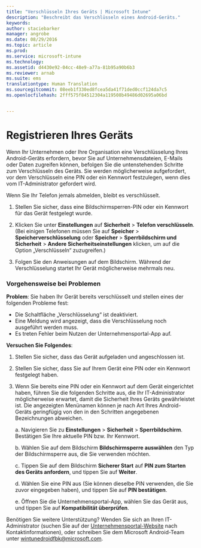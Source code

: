 ```yaml
---
title: "Verschlüsseln Ihres Geräts | Microsoft Intune"
description: "Beschreibt das Verschlüsseln eines Android-Geräts."
keywords: 
author: staciebarker
manager: angrobe
ms.date: 08/29/2016
ms.topic: article
ms.prod: 
ms.service: microsoft-intune
ms.technology: 
ms.assetid: d4430e92-04cc-48e9-a77a-81b95a90b6b3
ms.reviewer: arnab
ms.suite: ems
translationtype: Human Translation
ms.sourcegitcommit: 08eeb1f330ed8fcea5da41f71ded0ccf124da7c5
ms.openlocfilehash: 2fff575f84512304a119508b49486d02695a06bd


---
```



# Registrieren Ihres Geräts

Wenn Ihr Unternehmen oder Ihre Organisation eine Verschlüsselung Ihres Android-Geräts erfordern, bevor Sie auf Unternehmensdateien, E-Mails oder Daten zugreifen können, befolgen Sie die untenstehenden Schritte zum Verschlüsseln des Geräts. Sie werden möglicherweise aufgefordert, vor dem Verschlüsseln eine PIN oder ein Kennwort festzulegen, wenn dies vom IT-Administrator gefordert wird.

Wenn Sie Ihr Telefon jemals abmelden, bleibt es verschlüsselt.

1.  Stellen Sie sicher, dass eine Bildschirmsperren-PIN oder ein Kennwort für das Gerät festgelegt wurde.

2.  Klicken Sie unter **Einstellungen** auf **Sicherheit** &gt; **Telefon verschlüsseln**.
    (Bei einigen Telefonen müssen Sie auf **Speicher** &gt; **Speicherverschlüsselung** oder **Speicher** &gt; **Sperrbildschirm und Sicherheit** &gt; **Andere Sicherheitseinstellungen** klicken, um auf die Option „Verschlüsseln“ zuzugreifen.)

3.  Folgen Sie den Anweisungen auf dem Bildschirm. Während der Verschlüsselung startet Ihr Gerät möglicherweise mehrmals neu.

### Vorgehensweise bei Problemen
**Problem**: Sie haben Ihr Gerät bereits verschlüsselt und stellen eines der folgenden Probleme fest:

- Die Schaltfläche „Verschlüsselung“ ist deaktiviert.
- Eine Meldung wird angezeigt, dass die Verschlüsselung noch ausgeführt werden muss.
- Es treten Fehler beim Nutzen der Unternehmensportal-App auf.

**Versuchen Sie Folgendes**: 

1. Stellen Sie sicher, dass das Gerät aufgeladen und angeschlossen ist.

2. Stellen Sie sicher, dass Sie auf Ihrem Gerät eine PIN oder ein Kennwort festgelegt haben.

3. Wenn Sie bereits eine PIN oder ein Kennwort auf dem Gerät eingerichtet haben, führen Sie die folgenden Schritte aus, die Ihr IT-Administrator möglicherweise erwartet, damit die Sicherheit Ihres Geräts gewährleistet ist. Die angezeigten Menünamen können je nach Art Ihres Android-Geräts geringfügig von den in den Schritten angegebenen Bezeichnungen abweichen.

    a. Navigieren Sie zu **Einstellungen** > **Sicherheit** > **Sperrbildschirm**. Bestätigen Sie Ihre aktuelle PIN bzw. Ihr Kennwort.

    b. Wählen Sie auf dem Bildschirm **Bildschirmsperre auswählen** den Typ der Bildschirmsperre aus, die Sie verwenden möchten.

    c. Tippen Sie auf dem Bildschirm **Sicherer Start** auf **PIN zum Starten des Geräts anfordern**, und tippen Sie auf **Weiter**.

    d. Wählen Sie eine PIN aus (Sie können dieselbe PIN verwenden, die Sie zuvor eingegeben haben), und tippen Sie auf **PIN bestätigen**.

    e. Öffnen Sie die Unternehmensportal-App, wählen Sie das Gerät aus, und tippen Sie auf **Kompatibilität überprüfen**.

Benötigen Sie weitere Unterstützung? Wenden Sie sich an Ihren IT-Administrator (suchen Sie auf der [Unternehmensportal-Website](http://portal.manage.microsoft.com) nach Kontaktinformationen), oder schreiben Sie dem Microsoft Android-Team unter wintunedroidfbk@microsoft.com.





<!--HONumber=Aug16_HO5-->


